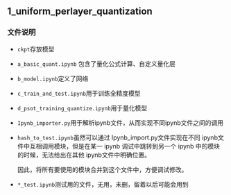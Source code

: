 ## 1_uniform_perlayer_quantization

### 文件说明

- `ckpt`存放模型

- `a_basic_quant.ipynb` 包含了量化公式计算、自定义量化层

- `b_model.ipynb`定义了网络

- `c_train_and_test.ipynb`用于训练全精度模型

- `d_psot_training_quantize.ipynb`用于量化模型

- `Ipynb_importer.py`用于解析ipynb文件，从而实现不同ipynb文件之间的调用

- `hash_to_test.ipynb`虽然可以通过 Ipynb_import.py文件实现在不同 ipynb文件中互相调用模块，但是在某一 ipynb 调试中跳转到另一个 ipynb 中的模块的时候，无法给出在其他 ipynb文件中明确位置。

  因此，将所有要使用的模块合并到这个文件中，方便调试修改。

- `*_test.ipynb`测试用的文件，无用，未删，留着以后可能会用到

